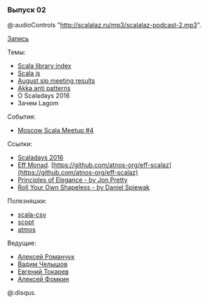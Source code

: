 ### Выпуск 02

@:audioControls "http://scalalaz.ru/mp3/scalalaz-podcast-2.mp3".

[Запись](http://scalalaz.ru/mp3/scalalaz-podcast-2.mp3)

Темы:

- [Scala library index](http://scala-lang.org/blog/2016/08/09/the-scala-library-index-reaches-beta.html)
- [Scala js](http://www.lihaoyi.com/post/FromfirstprinciplesWhyIbetonScalajs.html)
- [August sip meeting results](http://www.scala-lang.org/blog/2016/08/15/sip-meeting-august-results.html)
- [Akka anti patterns](http://manuel.bernhardt.io/2016/08/09/akka-anti-patterns-flat-actor-hierarchies-or-mixing-business-logic-and-failure-handling/)
- О Scaladays 2016
- Зачем Lagom

События:

- [Moscow Scala Meetup #4](https://data-monsters.timepad.ru/event/360185/)

Ссылки:

- [Scaladays 2016](http://manuel.bernhardt.io/2016/08/09/akka-anti-patterns-flat-actor-hierarchies-or-mixing-business-logic-and-failure-handling/)
- [Eff Monad](http://bit.ly/eff_flatmap_2016). [https://github.com/atnos-org/eff-scalaz](https://github.com/atnos-org/eff-scalaz)
- [Principles of Elegance - by Jon Pretty](https://www.youtube.com/watch?v=bUO_oLwe4Og)
- [Roll Your Own Shapeless - by Daniel Spiewak](https://www.youtube.com/watch?v=GKIfu1WtSz4)

Полезняшки:

- [scala-csv](https://github.com/tototoshi/scala-csv)
- [scopt](https://github.com/scopt/scopt)
- [atmos](https://github.com/zmanio/atmos)

Ведущие:

- [Алексей Романчук](http://github.com/13h3r)
- [Вадим Челышов](http://github.com/dos65)
- [Евгений Токарев](http://github.com/strobe)
- [Алексей Фомкин](http://github.com/fomkin)    

@:disqus.




